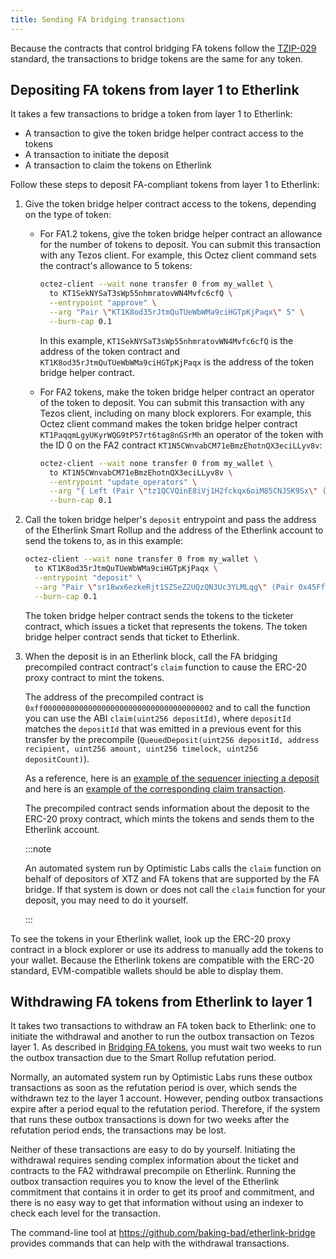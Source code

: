 ```yaml
---
title: Sending FA bridging transactions
---
```


Because the contracts that control bridging FA tokens follow the [TZIP-029](https://gitlab.com/baking-bad/tzip/-/blob/wip/029-etherlink-token-bridge/drafts/current/draft-etherlink-token-bridge/etherlink-token-bridge.md) standard, the transactions to bridge tokens are the same for any token.

## Depositing FA tokens from layer 1 to Etherlink

It takes a few transactions to bridge a token from layer 1 to Etherlink:

- A transaction to give the token bridge helper contract access to the tokens
- A transaction to initiate the deposit
- A transaction to claim the tokens on Etherlink

Follow these steps to deposit FA-compliant tokens from layer 1 to Etherlink:

1. Give the token bridge helper contract access to the tokens, depending on the type of token:

   - For FA1.2 tokens, give the token bridge helper contract an allowance for the number of tokens to deposit.
   You can submit this transaction with any Tezos client.
   For example, this Octez client command sets the contract's allowance to 5 tokens:

      ```bash
      octez-client --wait none transfer 0 from my_wallet \
        to KT1SekNYSaT3sWp55nhmratovWN4Mvfc6cfQ \
        --entrypoint "approve" \
        --arg "Pair \"KT1K8od35rJtmQuTUeWbWMa9ciHGTpKjPaqx\" 5" \
        --burn-cap 0.1
      ```

      In this example, `KT1SekNYSaT3sWp55nhmratovWN4Mvfc6cfQ` is the address of the token contract and `KT1K8od35rJtmQuTUeWbWMa9ciHGTpKjPaqx` is the address of the token bridge helper contract.

   - For FA2 tokens, make the token bridge helper contract an operator of the token to deposit.
   You can submit this transaction with any Tezos client, including on many block explorers.
   For example, this Octez client command makes the token bridge helper contract `KT1PaqqmLgyUKyrWQG9tP57rt6tag8nGSrMh` an operator of the token with the ID 0 on the FA2 contract `KT1N5CWnvabCM71eBmzEhotnQX3eciLLyv8v`:

      ```bash
      octez-client --wait none transfer 0 from my_wallet \
        to KT1N5CWnvabCM71eBmzEhotnQX3eciLLyv8v \
        --entrypoint "update_operators" \
        --arg "{ Left (Pair \"tz1QCVQinE8iVj1H2fckqx6oiM85CNJSK9Sx\" (Pair \"KT1PaqqmLgyUKyrWQG9tP57rt6tag8nGSrMh\" 0)) }"  \
        --burn-cap 0.1
      ```

1. Call the token bridge helper's `deposit` entrypoint and pass the address of the Etherlink Smart Rollup and the address of the Etherlink account to send the tokens to, as in this example:

   ```bash
   octez-client --wait none transfer 0 from my_wallet \
     to KT1K8od35rJtmQuTUeWbWMa9ciHGTpKjPaqx \
     --entrypoint "deposit" \
     --arg "Pair \"sr18wx6ezkeRjt1SZSeZ2UQzQN3Uc3YLMLqg\" (Pair 0x45Ff91b4bF16aC9907CF4A11436f9Ce61BE0650d 2)" \
     --burn-cap 0.1
   ```

   The token bridge helper contract sends the tokens to the ticketer contract, which issues a ticket that represents the tokens.
   The token bridge helper contract sends that ticket to Etherlink.

1. When the deposit is in an Etherlink block, call the FA bridging precompiled contract contract's `claim` function to cause the ERC-20 proxy contract to mint the tokens.

   The address of the precompiled contract is `0xff00000000000000000000000000000000000002` and to call the function you can use the ABI `claim(uint256 depositId)`, where `depositId` matches the `depositId` that was emitted in a previous event for this transfer by the precompile (`QueuedDeposit(uint256 depositId, address recipient, uint256 amount, uint256 timelock, uint256 depositCount)`).

   As a reference, here is an [example of the sequencer injecting a deposit](https://explorer.etherlink.com/tx/0x5a06fe64e880d6d1f53c243477cd5656204712f1543b607340996ad246158669) and here is an [example of the corresponding claim transaction](https://explorer.etherlink.com/tx/0xe017665cd7bfdef375a863114ac9f7ed2538da4d8584b0f1e0aa71ce96342aee).

   The precompiled contract sends information about the deposit to the ERC-20 proxy contract, which mints the tokens and sends them to the Etherlink account.

   :::note

   An automated system run by Optimistic Labs calls the `claim` function on behalf of depositors of XTZ and FA tokens that are supported by the FA bridge.
   If that system is down or does not call the `claim` function for your deposit, you may need to do it yourself.

   :::

To see the tokens in your Etherlink wallet, look up the ERC-20 proxy contract in a block explorer or use its address to manually add the tokens to your wallet.
Because the Etherlink tokens are compatible with the ERC-20 standard, EVM-compatible wallets should be able to display them.

## Withdrawing FA tokens from Etherlink to layer 1

It takes two transactions to withdraw an FA token back to Etherlink: one to initiate the withdrawal and another to run the outbox transaction on Tezos layer 1.
As described in [Bridging FA tokens](/bridging/bridging-fa), you must wait two weeks to run the outbox transaction due to the Smart Rollup refutation period.

Normally, an automated system run by Optimistic Labs runs these outbox transactions as soon as the refutation period is over, which sends the withdrawn tez to the layer 1 account.
However, pending outbox transactions expire after a period equal to the refutation period.
Therefore, if the system that runs these outbox transactions is down for two weeks after the refutation period ends, the transactions may be lost.

Neither of these transactions are easy to do by yourself.
Initiating the withdrawal requires sending complex information about the ticket and contracts to the FA2 withdrawal precompile on Etherlink.
Running the outbox transaction requires you to know the level of the Etherlink commitment that contains it in order to get its proof and commitment, and there is no easy way to get that information without using an indexer to check each level for the transaction.

The command-line tool at https://github.com/baking-bad/etherlink-bridge provides commands that can help with the withdrawal transactions.
